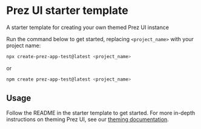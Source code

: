 # Prez UI starter template
A starter template for creating your own themed Prez UI instance

Run the command below to get started, replacing `<project_name>` with your project name:

```bash
npx create-prez-app-test@latest <project_name>
```

or

```bash
npm create prez-app-test@latest <project_name>
```

## Usage
Follow the README in the starter template to get started. For more in-depth instructions on theming Prez UI, see our [theming documentation](https://github.com/jamiefeiss/prez-ui/blob/jamie/next/shad-layer-fix/docs/theming.md).
